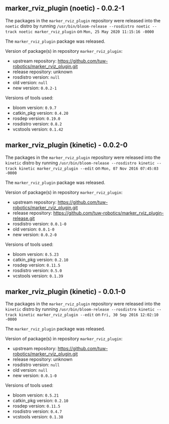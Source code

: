 ## marker_rviz_plugin (noetic) - 0.0.2-1

The packages in the `marker_rviz_plugin` repository were released into the `noetic` distro by running `/usr/bin/bloom-release --rosdistro noetic --track noetic marker_rviz_plugin` on `Mon, 25 May 2020 11:15:16 -0000`

The `marker_rviz_plugin` package was released.

Version of package(s) in repository `marker_rviz_plugin`:

- upstream repository: https://github.com/tuw-robotics/marker_rviz_plugin.git
- release repository: unknown
- rosdistro version: `null`
- old version: `null`
- new version: `0.0.2-1`

Versions of tools used:

- bloom version: `0.9.7`
- catkin_pkg version: `0.4.20`
- rosdep version: `0.19.0`
- rosdistro version: `0.8.2`
- vcstools version: `0.1.42`


## marker_rviz_plugin (kinetic) - 0.0.2-0

The packages in the `marker_rviz_plugin` repository were released into the `kinetic` distro by running `/usr/bin/bloom-release --rosdistro kinetic --track kinetic marker_rviz_plugin --edit` on `Mon, 07 Nov 2016 07:45:03 -0000`

The `marker_rviz_plugin` package was released.

Version of package(s) in repository `marker_rviz_plugin`:

- upstream repository: https://github.com/tuw-robotics/marker_rviz_plugin.git
- release repository: https://github.com/tuw-robotics/marker_rviz_plugin-release.git
- rosdistro version: `0.0.1-0`
- old version: `0.0.1-0`
- new version: `0.0.2-0`

Versions of tools used:

- bloom version: `0.5.23`
- catkin_pkg version: `0.2.10`
- rosdep version: `0.11.5`
- rosdistro version: `0.5.0`
- vcstools version: `0.1.39`


## marker_rviz_plugin (kinetic) - 0.0.1-0

The packages in the `marker_rviz_plugin` repository were released into the `kinetic` distro by running `/usr/bin/bloom-release --rosdistro kinetic --track kinetic marker_rviz_plugin --edit` on `Fri, 30 Sep 2016 12:02:10 -0000`

The `marker_rviz_plugin` package was released.

Version of package(s) in repository `marker_rviz_plugin`:

- upstream repository: https://github.com/tuw-robotics/marker_rviz_plugin.git
- release repository: unknown
- rosdistro version: `null`
- old version: `null`
- new version: `0.0.1-0`

Versions of tools used:

- bloom version: `0.5.21`
- catkin_pkg version: `0.2.10`
- rosdep version: `0.11.5`
- rosdistro version: `0.4.7`
- vcstools version: `0.1.38`


